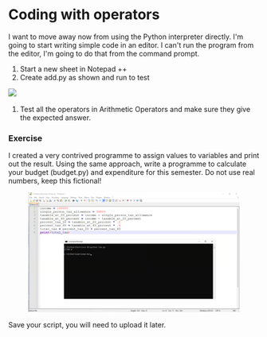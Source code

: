 # Coding with operators

I want to move away now from using the Python interpreter directly. I'm going to start writing simple code in an editor. I can't run the program from the editor, I'm going to do that from the command prompt.

1. Start a new sheet in Notepad ++
2. Create add.py as shown and run to test

![](https://www.gitbook.com/cdn-cgi/image/dpr=2,width=760,onerror=redirect,format=auto/https%3A%2F%2Fcontent.gitbook.com%2Fcontent%2FwaPIks0TDQHpI0Cy8Jml%2Fblobs%2F0CGLhcQ71LMQON1athkD%2Fimage.png)

1. Test all the operators in Arithmetic Operators and make sure they give the expected answer.

### Exercise <a href="#exercise" id="exercise"></a>

I created a very contrived programme to assign values to variables and print out the result. Using the same approach, write a programme to calculate your budget (budget.py) and expenditure for this semester. Do not use real numbers, keep this fictional!

<figure><img src="../.gitbook/assets/image (6).png" alt=""><figcaption></figcaption></figure>

Save your script, you will need to upload it later.
